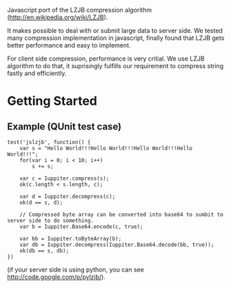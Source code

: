 Javascript port of the LZJB compression algorithm (http://en.wikipedia.org/wiki/LZJB).

It makes possible to deal with or submit large data to server side. We tested many compression implementation in javascript, finally found that LZJB gets better performance and easy to implement.

For client side compression, performance is very critial. We use LZJB algorithm to do that, it suprisingly fulfills our requirement to compress string fastly and efficiently.

# Getting Started #
## Example (QUnit test case) ##
```
test('jslzjb', function() {
    var s = "Hello World!!!Hello World!!!Hello World!!!Hello World!!!";
    for(var i = 0; i < 10; i++)
        s += s;
        
    var c = Iuppiter.compress(s);
	ok(c.length < s.length, c);
        
    var d = Iuppiter.decompress(c);
    ok(d == s, d);
    
    // Compressed byte array can be converted into base64 to sumbit to server side to do something.
    var b = Iuppiter.Base64.encode(c, true);
        
    var bb = Iuppiter.toByteArray(b);
    var db = Iuppiter.decompress(Iuppiter.Base64.decode(bb, true));
    ok(db == s, db);
})
```

(if your server side is using python, you can see http://code.google.com/p/pylzjb/).